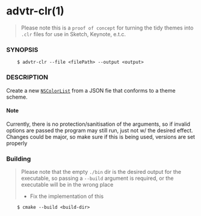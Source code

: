 # advtr-clr(1)

> Please note this is a `proof of concept` for turning the tidy themes into `.clr` files for use in Sketch, Keynote, e.t.c.

### SYNOPSIS

```shell
    $ advtr-clr --file <filePath> --output <output>
```

### DESCRIPTION

Create a new [`NSColorList`](https://developer.apple.com/documentation/appkit/nscolorlist?language=objc) from a JSON fie that
conforms to a theme scheme.

#### Note

Currently, there is no protection/sanitisation of the arguments, so if invalid options are passed the program may still
run, just not w/ the desired effect. Changes could be major, so make sure if this is being used, versions are set properly

### Building

> Please note that the empty `./bin` dir is the desired output for the executable, so passing a `--build` argument
> is required, or the executable will be in the wrong place 
> 
> - Fix the implementation of this

```shell
    $ cmake --build <build-dir>
```